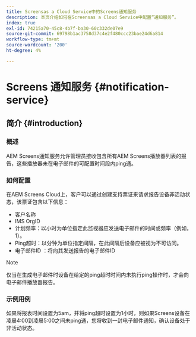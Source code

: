 ```yaml
---
title: Screensas a Cloud Service中的Screens通知服务
description: 本页介绍如何在Screensas a Cloud Service中配置“通知服务”。
index: true
exl-id: 74215a70-45c8-4b7f-ba30-60c332de07e9
source-git-commit: 69798b1ac3758d37c4e2f480ccc23bae24d6a814
workflow-type: tm+mt
source-wordcount: '200'
ht-degree: 4%

---
```


# Screens 通知服务 {#notification-service}

## 简介 {#introduction}

### 概述

AEM Screens通知服务允许管理员接收包含所有AEM Screens播放器列表的报告，这些播放器未在电子邮件的可配置时间段内ping通。

### 如何配置

在AEM Screens Cloud上，客户可以通过创建支持票证来请求报告设备非活动状态，该票证包含以下信息：

* 客户名称
* IMS OrgID
* 计划频率：以小时为单位指定此监视器应发送电子邮件的时间或频率（例如，1）。
* Ping超时：以分钟为单位指定间隔，在此间隔后设备应被视为不可访问。
* 电子邮件ID ：将向其发送报告的电子邮件ID

>[!NOTE]
>仅当在生成电子邮件时设备在给定的ping超时时间内未执行ping操作时，才会向电子邮件播放器报告。

### 示例用例

如果将报表时间设置为5am，并将ping超时设置为1小时，则如果Screens设备在凌晨4:00到凌晨5:00之间未ping通，您将收到一封电子邮件通知，确认设备处于非活动状态。
